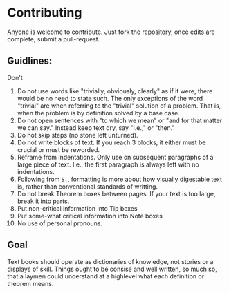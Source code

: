 # Contributing
Anyone is welcome to contribute. Just fork the repository, once edits are complete, submit a pull-request.

## Guidlines:
Don't
1. Do not use words like "trivially, obviously, clearly" as if it were, there would be no need to state such. The only exceptions of the word "trivial" are when referring to the "trivial" solution of a problem. That is, when the problem is by definition solved by a base case.
2. Do not open sentences with "to which we mean" or "and for that matter we can say." Instead keep text dry, say "I.e.," or "then."
3. Do not skip steps (no stone left unturned).
4. Do not write blocks of text. If you reach 3 blocks, it either must be crucial or must be reworded.
5. Reframe from indentations. Only use on subsequent paragraphs of a large piece of text. I.e., the first paragraph is always left with no indentations.
6. Following from ``5.``, formatting is more about how visually digestable text is, rather than conventional standards of writting.
7. Do not break Theorem boxes between pages. If your text is too large, break it into parts.
8. Put non-critical information into Tip boxes
9. Put some-what critical information into Note boxes
10. No use of personal pronouns.

## Goal
Text books should operate as dictionaries of knowledge, not stories or a displays of skill.
Things ought to be consise and well written, so much so, that a laymen could understand at a highlevel what each definition or theorem means.
